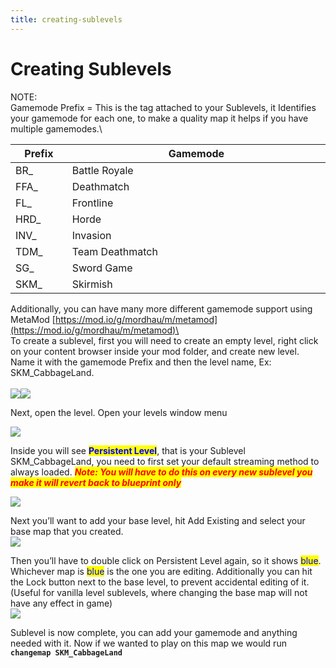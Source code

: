 ```yaml
---
title: creating-sublevels
---
```








# Creating Sublevels

NOTE: \
Gamemode Prefix = This is the tag attached to your Sublevels, it Identifies your gamemode for each one, to make a quality map it helps if you have multiple gamemodes.\


<table><thead><tr><th width="97.33707865168537">Prefix</th><th width="639">Gamemode</th></tr></thead><tbody><tr><td>BR_</td><td>Battle Royale</td></tr><tr><td>FFA_</td><td>Deathmatch</td></tr><tr><td>FL_</td><td>Frontline</td></tr><tr><td>HRD_</td><td>Horde</td></tr><tr><td>INV_</td><td>Invasion</td></tr><tr><td>TDM_</td><td>Team Deathmatch</td></tr><tr><td>SG_</td><td>Sword Game</td></tr><tr><td>SKM_</td><td>Skirmish</td></tr></tbody></table>

Additionally, you can have many more different gamemode support using MetaMod [https://mod.io/g/mordhau/m/metamod](https://mod.io/g/mordhau/m/metamod)\
\
To create a sublevel, first you will need to create an empty level, right click on your content browser inside your mod folder, and create new level. Name it with the gamemode Prefix and then the level name, Ex: SKM\_CabbageLand.\
\
![](https://lh6.googleusercontent.com/Slgutg0uYnlzza7cyJKu-LurnZWDFXjgCuO35FwoQz319Tfd0PIjZcmlwn0FRCiiNO9VNB5k68\_4RO4\_fKFPAw8Qjn\_\_Q4gYZxH1-jewx3cP8Ve4XFhsaYMu7gFAhxIed4ETtqEEZHP\_y3InhzrOK04)![](https://lh6.googleusercontent.com/znS29lWCqKIXjTVJBrbGd9NLL6WtGHFIKx81dMFHxz5uUM2A5DGf0Blv8VZGyJf7EbaPXVpIG\_FsZrahuUFqFxbFlDxcMxStfk7cwTMlHMK867gAbovl\_C0yojl3HweB0qGYXiRjIDgxaOXsIQ5rLpA)

Next, open the level. Open your levels window menu&#x20;

![](https://lh5.googleusercontent.com/p3JB37pCQigVYsm92pDq7PWKEjAcaKowLvxAxgCPy4jcoRzr3OXPkwAy8TI4JjHXvLglbVdZmNYbO5BKEQ8nYOC2DVIIGfZddgRj2fqagHLc6JEvTDHYb8xa-0slnp2v5S9Zh17\_mdwDKZUmDizfjyY)

Inside you will see <mark style="color:blue;">**Persistent Level**</mark>, that is your Sublevel SKM\_CabbageLand, you need to first set your default streaming method to always loaded. _<mark style="color:red;">**Note: You will have to do this on every new sublevel you make it will revert back to blueprint only**</mark>_

![](https://lh4.googleusercontent.com/-Y9xjrr75xEIDI7HgiNYMf93V2OmDSROPmKrpKVyreXwBkn\_1Tfc3\_F2qBcmIjKeJlZCX6kjdiHHQuhsfXXpKvrws9pjqq-7DJYqXrm85oE\_WRrfMGIXxpeT7XeAR7woN7mAeLp5\_Tzb3zYAOhtTzLM)

Next you’ll want to add your base level, hit Add Existing and select your base map that you created.\
![](https://lh5.googleusercontent.com/Hn9RWXZAD--4IqFuJeRrzZ3lbyC0ej4ayadtsW\_cWIH7Pl5e65T1oEQ0anqU6oAWy8JJywVXqbMN\_QBhzLE-XvBzR1uUNeQDHUOhm-DTeaI4UgzzMufwL5-HTr\_YuA-YqwltQiQL4o5UkHaKQ3B5uaQ)

Then you’ll have to double click on Persistent Level again, so it shows <mark style="color:blue;">blue</mark>. Whichever map is <mark style="color:blue;">blue</mark> is the one you are editing. Additionally you can hit the Lock button next to the base level, to prevent accidental editing of it. (Useful for vanilla level sublevels, where changing the base map will not have any effect in game)\
![](https://lh5.googleusercontent.com/kvIlbUNlfMZOjf1cCW7tc9NfhaDafbfLcN725ca2MhVUvrbNuI6rjZL45g2Wvjhy6\_FjoB9xbXksVoq80zlvcflna4PLzO2aokdWJnietWkWPmN5wolIcDcfNPQCjtuJMpp5prngY0\_Z2KUTLznNUeM)

Sublevel is now complete, you can add your gamemode and anything needed with it. Now if we wanted to play on this map we would run **`changemap SKM_CabbageLand`**
